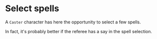 
<!-- PAGE UNBREAK -->

<!-- there is only spell selection for now -->

# Select spells

A `Caster` character has here the opportunity to select a few spells.

In fact, it's probably better if the referee has a say in the spell selection.

